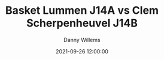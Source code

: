 ---
layout: album
title: Basket Lummen J14A vs Clem Scherpenheuvel J14B
description: Competitie wedstrijd tussen Basket Lummen J14A en Clem Scherpenheuvel J14B.
date: 2021-09-26 12:00:00
cover: /albums/2021-09-26-Basket-Lummen-G14B-Clem-Scherpenheuvel-G14B/thumbnails/DPE_0379.jpg
author: Danny Willems
archived: true
pagination: 
  enabled: true
  images: true
  imageLayout: image
  itemsPerPage: 256
---